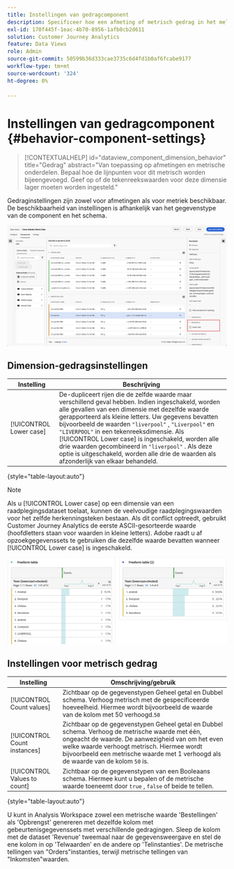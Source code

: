```yaml
---
title: Instellingen van gedragcomponent
description: Specificeer hoe een afmeting of metrisch gedrag in het melden.
exl-id: 170f445f-1eac-4b70-8956-1afb0cb2d611
solution: Customer Journey Analytics
feature: Data Views
role: Admin
source-git-commit: 50599b36d333cae3735c6d4fd1b0af6fcabe9177
workflow-type: tm+mt
source-wordcount: '324'
ht-degree: 0%

---
```


# Instellingen van gedragcomponent {#behavior-component-settings}

<!-- markdownlint-disable MD034 -->

>[!CONTEXTUALHELP]
>id="dataview_component_dimension_behavior"
>title="Gedrag"
>abstract="Van toepassing op afmetingen en metrische onderdelen. Bepaal hoe de lijnpunten voor dit metrisch worden bijeengevoegd. Geef op of de tekenreekswaarden voor deze dimensie lager moeten worden ingesteld."

<!-- markdownlint-enable MD034 -->


Gedraginstellingen zijn zowel voor afmetingen als voor metriek beschikbaar. De beschikbaarheid van instellingen is afhankelijk van het gegevenstype van de component en het schema.

![ montages van het Gedrag ](../assets/behavior-settings.png)

## Dimension-gedragsinstellingen

| Instelling | Beschrijving |
| --- | --- |
| [!UICONTROL Lower case] | De-dupliceert rijen die de zelfde waarde maar verschillend geval hebben. Indien ingeschakeld, worden alle gevallen van een dimensie met dezelfde waarde gerapporteerd als kleine letters. Uw gegevens bevatten bijvoorbeeld de waarden `"liverpool"` , `"Liverpool"` en `"LIVERPOOL"` in een tekenreeksdimensie. Als [!UICONTROL Lower case] is ingeschakeld, worden alle drie waarden gecombineerd in `"liverpool"` . Als deze optie is uitgeschakeld, worden alle drie de waarden als afzonderlijk van elkaar behandeld. |

{style="table-layout:auto"}

>[!NOTE]
>
>Als u [!UICONTROL Lower case] op een dimensie van een raadplegingsdataset toelaat, kunnen de veelvoudige raadplegingswaarden voor het zelfde herkenningsteken bestaan. Als dit conflict optreedt, gebruikt Customer Journey Analytics de eerste ASCII-gesorteerde waarde (hoofdletters staan voor waarden in kleine letters). Adobe raadt u af opzoekgegevenssets te gebruiken die dezelfde waarde bevatten wanneer [!UICONTROL Lower case] is ingeschakeld.

![ case-sensitive afmeting ](../assets/case-sens-workspace.png)

## Instellingen voor metrisch gedrag

| Instelling | Omschrijving/gebruik |
| --- | --- |
| [!UICONTROL Count values] | Zichtbaar op de gegevenstypen Geheel getal en Dubbel schema. Verhoog metrisch met de gespecificeerde hoeveelheid. Hiermee wordt bijvoorbeeld de waarde van de kolom met 50 verhoogd.`50` |
| [!UICONTROL Count instances] | Zichtbaar op de gegevenstypen Geheel getal en Dubbel schema. Verhoog de metrische waarde met één, ongeacht de waarde. De aanwezigheid van om het even welke waarde verhoogt metrisch. Hiermee wordt bijvoorbeeld een metrische waarde met 1 verhoogd als de waarde van de kolom `50` is. |
| [!UICONTROL Values to count] | Zichtbaar op de gegevenstypen van een Booleaans schema. Hiermee kunt u bepalen of de metrische waarde toeneemt door `true` , `false` of beide te tellen. |

{style="table-layout:auto"}

U kunt in Analysis Workspace zowel een metrische waarde &#39;Bestellingen&#39; als &#39;Opbrengst&#39; genereren met dezelfde kolom met gebeurtenisgegevenssets met verschillende gedragingen. Sleep de kolom met de dataset &#39;Revenue&#39; tweemaal naar de gegevensweergave en stel de ene kolom in op &#39;Telwaarden&#39; en de andere op &#39;Telinstanties&#39;. De metrische tellingen van &quot;Orders&quot;instanties, terwijl metrische tellingen van &quot;Inkomsten&quot;waarden.
